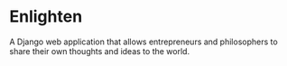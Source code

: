 # Enlighten
A Django web application that allows entrepreneurs and philosophers to share their own thoughts and ideas to the world.